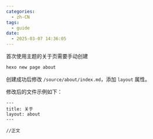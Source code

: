 ```yaml
---
categories:
  - zh-CN
tags:
  - guide
date:
  - 2025-03-07 14:36:05
---
```


首次使用主题的关于页需要手动创建

``` bash
hexo new page about
```
创建成功后修改 `/source/about/index.md`，添加 `layout` 属性。

修改后的文件示例如下：

```
---
title: 关于
layout: about
---

//正文
```